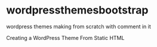 # wordpressthemesbootstrap
wordpress themes making from scratch with comment in it


Creating a WordPress Theme From Static HTML
